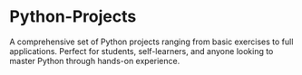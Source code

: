 # Python-Projects
A comprehensive set of Python projects ranging from basic exercises to full applications. Perfect for students, self-learners, and anyone looking to master Python through hands-on experience.
